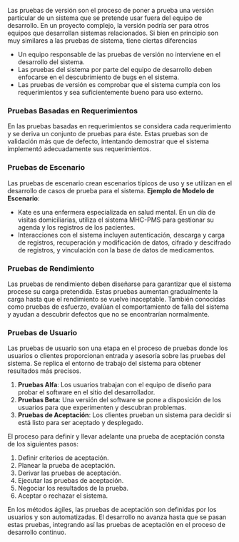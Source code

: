 Las pruebas de versión son el proceso de poner a prueba una versión particular de un sistema que se pretende usar fuera del equipo de desarrollo. En un proyecto complejo, la versión podría ser para otros equipos que desarrollan sistemas relacionados. Si bien en principio son muy similares a las pruebas de sistema, tiene ciertas diferencias
- Un equipo responsable de las pruebas de versión no interviene en el desarrollo del sistema.
- Las pruebas del sistema por parte del equipo de desarrollo deben enfocarse en el descubrimiento de bugs en el sistema.
- Las pruebas de versión es comprobar que el sistema cumpla con los requerimientos y sea suficientemente bueno para uso externo.
### Pruebas Basadas en Requerimientos
En las pruebas basadas en requerimientos se considera cada requerimiento y se deriva un conjunto de pruebas para éste. Estas pruebas son de validación más que de defecto, intentando demostrar que el sistema implementó adecuadamente sus requerimientos.
### Pruebas de Escenario
Las pruebas de escenario crean escenarios típicos de uso y se utilizan en el desarrollo de casos de prueba para el sistema. 
**Ejemplo de Modelo de Escenario**:
- Kate es una enfermera especializada en salud mental. En un día de visitas domiciliarias, utiliza el sistema MHC-PMS para gestionar su agenda y los registros de los pacientes.
- Interacciones con el sistema incluyen autenticación, descarga y carga de registros, recuperación y modificación de datos, cifrado y descifrado de registros, y vinculación con la base de datos de medicamentos.
### Pruebas de Rendimiento
Las pruebas de rendimiento deben diseñarse para garantizar que el sistema procese su carga pretendida. Estas pruebas aumentan gradualmente la carga hasta que el rendimiento se vuelve inaceptable. También conocidas como pruebas de esfuerzo, evalúan el comportamiento de falla del sistema y ayudan a descubrir defectos que no se encontrarían normalmente.
### Pruebas de Usuario
Las pruebas de usuario son una etapa en el proceso de pruebas donde los usuarios o clientes proporcionan entrada y asesoría sobre las pruebas del sistema. Se replica el entorno de trabajo del sistema para obtener resultados más precisos. 
1. **Pruebas Alfa**: Los usuarios trabajan con el equipo de diseño para probar el software en el sitio del desarrollador.
2. **Pruebas Beta**: Una versión del software se pone a disposición de los usuarios para que experimenten y descubran problemas.
3. **Pruebas de Aceptación**: Los clientes prueban un sistema para decidir si está listo para ser aceptado y desplegado.

El proceso para definir y llevar adelante una prueba de aceptación consta de los siguientes pasos:
1. Definir criterios de aceptación.
2. Planear la prueba de aceptación.
3. Derivar las pruebas de aceptación.
4. Ejecutar las pruebas de aceptación.
5. Negociar los resultados de la prueba.
6. Aceptar o rechazar el sistema.

En los métodos ágiles, las pruebas de aceptación son definidas por los usuarios y son automatizadas. El desarrollo no avanza hasta que se pasan estas pruebas, integrando así las pruebas de aceptación en el proceso de desarrollo continuo.
